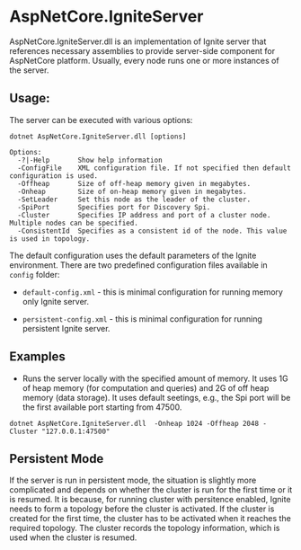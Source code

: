 # AspNetCore.IgniteServer

AspNetCore.IgniteServer.dll is an implementation of Ignite server that references necessary assemblies
to provide server-side component for AspNetCore platform. Usually, every node runs one or more instances
of the server.

## Usage:
The server can be executed with various options:

```
dotnet AspNetCore.IgniteServer.dll [options]

Options:
  -?|-Help       Show help information
  -ConfigFile    XML configuration file. If not specified then default configuration is used.
  -Offheap       Size of off-heap memory given in megabytes.
  -Onheap        Size of on-heap memory given in megabytes.
  -SetLeader     Set this node as the leader of the cluster.
  -SpiPort       Specifies port for Discovery Spi.
  -Cluster       Specifies IP address and port of a cluster node. Multiple nodes can be specified.
  -ConsistentId  Specifies as a consistent id of the node. This value is used in topology.
```

The default configuration uses the default parameters of the Ignite environment.
There are two predefined configuration files available in ```config``` folder:

* `default-config.xml` - this is minimal configuration for running memory only Ignite server.



* `persistent-config.xml` - this is minimal configuration for running persistent Ignite server.

## Examples

* Runs the server locally with the specified amount of memory. It uses 1G of heap memory (for computation and queries) and 2G
of off heap memory (data storage). It uses default seetings, e.g., the Spi port will be the first available port starting from 47500.
```
dotnet AspNetCore.IgniteServer.dll  -Onheap 1024 -Offheap 2048 -Cluster "127.0.0.1:47500"
```

## Persistent Mode
If the server is run in persistent mode, the situation is slightly more complicated and depends on 
whether the cluster is run for the first time or it is resumed. It is because, for running cluster with persitence 
enabled, Ignite needs to form a topology before the cluster is activated. 
If the cluster is created for the first
time, the cluster has to be activated when it reaches the required topology. The cluster records the topology information, 
which is used when the cluster is resumed. 
